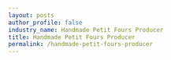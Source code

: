 ```yaml
---
layout: posts 
author_profile: false 
industry_name: Handmade Petit Fours Producer
title: Handmade Petit Fours Producer
permalink: /handmade-petit-fours-producer
---
```

